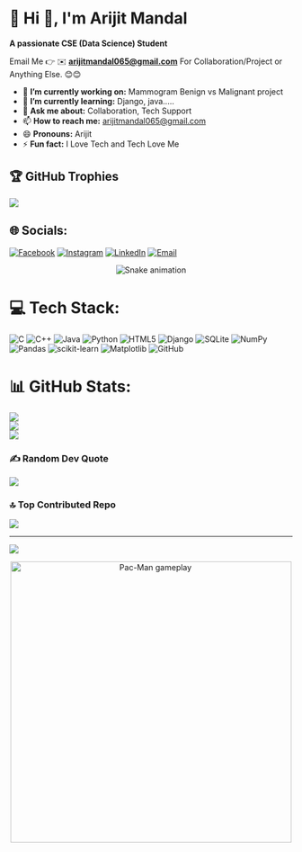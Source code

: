 # 💫 Hi 👋, I'm Arijit Mandal
**A passionate CSE (Data Science) Student**

Email Me 👉 ✉️ **arijitmandal065@gmail.com** For Collaboration/Project or Anything Else. 😊😊

- 🔭 **I’m currently working on:** Mammogram Benign vs Malignant project 
- 🌱 **I’m currently learning:** Django, java.....
- 💬 **Ask me about:** Collaboration, Tech Support
- 📫 **How to reach me:** arijitmandal065@gmail.com
- 😄 **Pronouns:** Arijit 
- ⚡ **Fun fact:** I Love Tech and Tech Love Me

## 🏆 GitHub Trophies
![](https://github-profile-trophy.vercel.app/?username=Arijit065&theme=radical&no-frame=false&no-bg=true&margin-w=4)


## 🌐 Socials:
[![Facebook](https://img.shields.io/badge/Facebook-%231877F2.svg?logo=Facebook&logoColor=white)](https://www.facebook.com/share/16PkUAHPZ7/utm_source=share_via&utm_content=profile&utm_medium=member_android)
[![Instagram](https://img.shields.io/badge/Instagram-%23E4405F.svg?logo=Instagram&logoColor=white)](https://www.instagram.com/ig__arijit_/)
[![LinkedIn](https://img.shields.io/badge/LinkedIn-%230077B5.svg?logo=linkedin&logoColor=white)](https://www.linkedin.com/in/arijit-mandal-094b4a35b/)
[![Email](https://img.shields.io/badge/Email-D14836?logo=gmail&logoColor=white)](mailto:arijitmandal065@gmail.com)

<!-- Snake Game Repo View -->

<div align="center">
  <img src="https://profile-readme-generator.com/assets/snake.svg" alt="Snake animation" />
</div>

# 💻 Tech Stack:
![C](https://img.shields.io/badge/c-%2300599C.svg?style=for-the-badge&logo=c&logoColor=white) ![C++](https://img.shields.io/badge/c++-%2300599C.svg?style=for-the-badge&logo=c%2B%2B&logoColor=white) ![Java](https://img.shields.io/badge/java-%23ED8B00.svg?style=for-the-badge&logo=openjdk&logoColor=white) ![Python](https://img.shields.io/badge/python-3670A0?style=for-the-badge&logo=python&logoColor=ffdd54) ![HTML5](https://img.shields.io/badge/html5-%23E34F26.svg?style=for-the-badge&logo=html5&logoColor=white) ![Django](https://img.shields.io/badge/django-%23092E20.svg?style=for-the-badge&logo=django&logoColor=white) ![SQLite](https://img.shields.io/badge/sqlite-%2307405e.svg?style=for-the-badge&logo=sqlite&logoColor=white) ![NumPy](https://img.shields.io/badge/numpy-%23013243.svg?style=for-the-badge&logo=numpy&logoColor=white) ![Pandas](https://img.shields.io/badge/pandas-%23150458.svg?style=for-the-badge&logo=pandas&logoColor=white) ![scikit-learn](https://img.shields.io/badge/scikit--learn-%23F7931E.svg?style=for-the-badge&logo=scikit-learn&logoColor=white) ![Matplotlib](https://img.shields.io/badge/Matplotlib-%23ffffff.svg?style=for-the-badge&logo=Matplotlib&logoColor=black) ![GitHub](https://img.shields.io/badge/github-%23121011.svg?style=for-the-badge&logo=github&logoColor=white)
# 📊 GitHub Stats:
![](https://github-readme-stats.vercel.app/api?username=Arijit065&theme=dark&hide_border=false&include_all_commits=true&count_private=false)<br/>
![](https://nirzak-streak-stats.vercel.app/?user=Arijit065&theme=dark&hide_border=false)<br/>
![](https://github-readme-stats.vercel.app/api/top-langs/?username=Arijit065&theme=dark&hide_border=false&include_all_commits=true&count_private=false&layout=compact)


### ✍️ Random Dev Quote
![](https://quotes-github-readme.vercel.app/api?type=horizontal&theme=radical)

### 🔝 Top Contributed Repo
![](https://github-contributor-stats.vercel.app/api?username=Arijit065&limit=5&theme=dark&combine_all_yearly_contributions=true)

---
[![](https://visitcount.itsvg.in/api?id=Arijit065&icon=0&color=0)](https://visitcount.itsvg.in)

<!-- Proudly created with GPRM ( https://gprm.itsvg.in ) -->
<p align="center">
  <img src="https://raw.githubusercontent.com/<YOUR_USERNAME>/<YOUR_REPO>/main/assets/pacman.gif" alt="Pac-Man gameplay" width="500">
</p>


